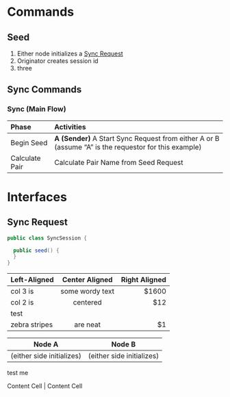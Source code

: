 
# Commands
## Seed
1. Either node initializes a [Sync Request](#syncRequest)
2. Originator creates session id
3. three
 

## Sync Commands

### Sync (Main Flow)

| Phase  | Activities   |
| :----- |:------------ |
| Begin Seed | **A (Sender)** A Start Sync Request from either A or B (assume “A” is the requestor for this example) |
| Calculate Pair| Calculate Pair Name from Seed Request |

# Interfaces

## <a name="syncRequest"></a>Sync Request
```java
public class SyncSession {

  public seed() {
  }
}
```

| Left-Aligned  | Center Aligned  | Right Aligned |
| :------------ |:---------------:| -----:|
| col 3 is      | some wordy text | $1600 |
| col 2 is      | centered        |   $12 |
| test |
| zebra stripes | are neat        |    $1 |


Node A  | Node B
------------- | -------------
(either side initializes)  | (either side initializes)
test me

Content Cell  | Content Cell
